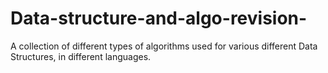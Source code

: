 # Data-structure-and-algo-revision-
A collection of different types of algorithms used for various different Data Structures, in different languages.
